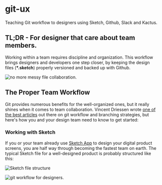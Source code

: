 # git-ux
Teaching Git workflow to designers using Sketch, Github, Slack and Kactus.

## TL;DR - For designer that care about team members.
Working within a team requires discipline and organization. This workflow brings designers and developers one step closer, by keeping the design files (__*.sketch__) properly versioned and backed up with Github.

![no more messy file collaboration.](https://i.imgur.com/y6Y7vRf.png)

## The Proper Team Workflow
Git provides numerous benefits for the well-organized ones, but it really shines when it comes to team collaboration. Vincent Driessen wrote [one of the best articles](http://nvie.com/posts/a-successful-git-branching-model/) out there on git workflow and branching strategies, but here's how you and your design team need to know to get started:  

### Working with Sketch
If you or your team already use [Sketch App](http://sketchapp.com) to design your digital product screens, you are half way through becoming the fastest team on earth. The typical Sketch file for a well-designed product is probably structured like this:  

![Sketch file structure](https://i.imgur.com/rJ5qTJH.png)



![git workflow for designers.](https://i.imgur.com/sHIxp0k.png)
